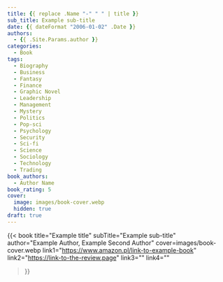 ```yaml
---
title: {{ replace .Name "-" " " | title }}
sub_title: Example sub-title
date: {{ dateFormat "2006-01-02" .Date }}
authors:
  - {{ .Site.Params.author }}
categories:
  - Book
tags:
  - Biography
  - Business
  - Fantasy
  - Finance
  - Graphic Novel
  - Leadership
  - Management
  - Mystery
  - Politics
  - Pop-sci
  - Psychology
  - Security
  - Sci-fi
  - Science
  - Sociology
  - Technology
  - Trading
book_authors:
  - Author Name
book_rating: 5
cover:
  image: images/book-cover.webp
  hidden: true
draft: true
---
```


{{< book
  title="Example title"
  subTitle="Example sub-title"
  author="Example Author, Example Second Author"
  cover=images/book-cover.webp
  link1="https://www.amazon.pl/link-to-example-book"
  link2="https://link-to-the-review.page"
  link3=""
  link4=""
>}}


<!--
To generate covers, I use imagemagick's `convert` command:
```bash
convert book-orig.jpg -resize 625x625^ -gravity Center book-cover.webp
```
-->
